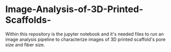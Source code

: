 # Image-Analysis-of-3D-Printed-Scaffolds-
Within this repository is the jupyter  notebook and it's needed files to run an image analysis pipeline to characterize images of 3D printed scaffold's pore size and fiber size. 

